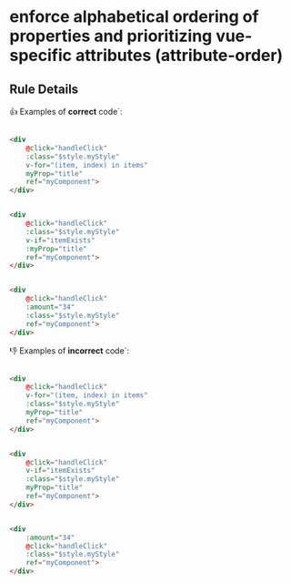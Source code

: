 # enforce alphabetical ordering of properties and prioritizing vue-specific attributes (attribute-order)

## Rule Details

:+1: Examples of **correct** code`:

```html

<div
	@click="handleClick"
	:class="$style.myStyle"
	v-for="(item, index) in items"
	myProp="title"
	ref="myComponent">
</div>

```

```html

<div
	@click="handleClick"
	:class="$style.myStyle"
	v-if="itemExists"
	:myProp="title"
	ref="myComponent">
</div>

```

```html

<div
	@click="handleClick"
	:amount="34"
	:class="$style.myStyle"
	ref="myComponent">
</div>

```

:-1: Examples of **incorrect** code`:

```html

<div
	@click="handleClick"
	v-for="(item, index) in items"
	:class="$style.myStyle"
	myProp="title"
	ref="myComponent">
</div>

```

```html

<div
	@click="handleClick"
	v-if="itemExists"
	:class="$style.myStyle"
	myProp="title"
	ref="myComponent">
</div>

```

```html

<div
	:amount="34"
	@click="handleClick"
	:class="$style.myStyle"
	ref="myComponent">
</div>

```
